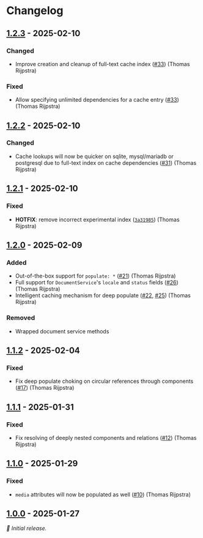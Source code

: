 # Changelog

## [1.2.3] - 2025-02-10

### Changed

- Improve creation and cleanup of full-text cache index ([#33](https://github.com/Four-Lights-NL/strapi-plugin-deep-populate/issues/33)) (Thomas Rijpstra)

### Fixed

- Allow specifying unlimited dependencies for a cache entry ([#33](https://github.com/Four-Lights-NL/strapi-plugin-deep-populate/issues/33)) (Thomas Rijpstra)

## [1.2.2] - 2025-02-10

### Changed

- Cache lookups will now be quicker on sqlite, mysql/mariadb or postgresql due to full-text index on cache dependencies ([#31](https://github.com/Four-Lights-NL/strapi-plugin-deep-populate/issues/31)) (Thomas Rijpstra)

## [1.2.1] - 2025-02-10

### Fixed

- **HOTFIX**: remove incorrect experimental index ([`3a31985`](https://github.com/Four-Lights-NL/strapi-plugin-deep-populate/commit/3a31985)) (Thomas Rijpstra)

## [1.2.0] - 2025-02-09

### Added

- Out-of-the-box support for `populate: *` ([#21](https://github.com/Four-Lights-NL/strapi-plugin-deep-populate/issues/21)) (Thomas Rijpstra)
- Full support for `DocumentService`'s `locale` and `status` fields ([#26](https://github.com/Four-Lights-NL/strapi-plugin-deep-populate/issues/26)) (Thomas Rijpstra)
- Intelligent caching mechanism for deep populate ([#22](https://github.com/Four-Lights-NL/strapi-plugin-deep-populate/issues/22), [#25](https://github.com/Four-Lights-NL/strapi-plugin-deep-populate/issues/25)) (Thomas Rijpstra)

### Removed

- Wrapped document service methods

## [1.1.2] - 2025-02-04

### Fixed

- Fix deep populate choking on circular references through components ([#17](https://github.com/Four-Lights-NL/strapi-plugin-deep-populate/issues/17)) (Thomas Rijpstra)

## [1.1.1] - 2025-01-31

### Fixed

- Fix resolving of deeply nested components and relations ([#12](https://github.com/Four-Lights-NL/strapi-plugin-deep-populate/issues/12)) (Thomas Rijpstra)

## [1.1.0] - 2025-01-29

### Fixed

- `media` attributes will now be populated as well ([#10](https://github.com/Four-Lights-NL/strapi-plugin-deep-populate/issues/10)) (Thomas Rijpstra)

## [1.0.0] - 2025-01-27

_:seedling: Initial release._

[1.2.3]: https://github.com/Four-Lights-NL/strapi-plugin-deep-populate/releases/tag/v1.2.3

[1.2.2]: https://github.com/Four-Lights-NL/strapi-plugin-deep-populate/releases/tag/v1.2.2

[1.2.1]: https://github.com/Four-Lights-NL/strapi-plugin-deep-populate/releases/tag/v1.2.1

[1.2.0]: https://github.com/Four-Lights-NL/strapi-plugin-deep-populate/releases/tag/v1.2.0

[1.1.2]: https://github.com/Four-Lights-NL/strapi-plugin-deep-populate/releases/tag/v1.1.2

[1.1.1]: https://github.com/Four-Lights-NL/strapi-plugin-deep-populate/releases/tag/v1.1.1

[1.1.0]: https://github.com/Four-Lights-NL/strapi-plugin-deep-populate/releases/tag/v1.1.0

[1.0.0]: https://github.com/Four-Lights-NL/strapi-plugin-deep-populate/releases/tag/v1.0.0
